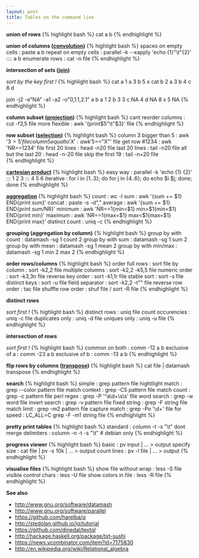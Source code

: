 ```yaml
---
layout: post
title: Tables on the command line
---
```



**union of rows**
{% highlight bash %}
cat a b
{% endhighlight %}

**union of columns ([convolution](https://en.wikipedia.org/wiki/Convolution_(computer_science)))**
{% highlight bash %}
spaces on empty cells : paste a b
repeat on empty cells : parallel -k --xapply 'echo {1}"\t"{2}' :::: a b
enumerate rows        : cat -n file
{% endhighlight %}

**intersection of sets ([join](https://en.wikipedia.org/wiki/Join_(relational_algebra)#Joins_and_join-like_operators))**

*sort by the key first !*
{% highlight bash %}
cat a
1       a
3       b
5       x
cat b
2       a
3       b
4       c
8       d

join -j2 -e"NA" -a1 -a2 -o"0,1.1,2.1" a b
a 1  2
b 3  3
c NA 4
d NA 8
x 5  NA
{% endhighlight %}

**column subset ([projection](https://en.wikipedia.org/wiki/Projection_(relational_algebra)))**
{% highlight bash %}
cant reorder columns : cut -f3,5 file
more flexible        : awk '{print$5"\t"$3}' file
{% endhighlight %}

**row subset ([selection](https://en.wikipedia.org/wiki/Selection_(relational_algebra)))**
{% highlight bash %}
column 3 bigger than 5 : awk '$3>5' file
column 5 equal to 'X'  : awk '$5=="X"' file
get row #1234          : awk 'NR==1234' file
first 20 lines         : head -n20 file
last 20 lines          : tail -n20 file
all but the last 20    : head -n-20 file
skip the first 19      : tail -n+20 file     
{% endhighlight %}

**[cartesian product](https://en.wikipedia.org/wiki/Cartesian_product)**
{% highlight bash %}
easy way  : parallel -k 'echo {1} {2}' ::: 1 2 3 ::: 4 5 6
iterative : for i in {1..3}; do for j in {4..6}; do echo $i $j; done; done
{% endhighlight %}

**[aggregation](https://en.wikipedia.org/wiki/Join_(relational_algebra)#Aggregation)**
{% highlight bash %}
count          : wc -l
sum            : awk '{sum += $1} END{print sum}'
concat         : paste -s -d","
average        : awk '{sum += $1} END{print sum/NR}'
minimum        : awk 'NR==1{min=$1} min>$1{min=$1} END{print min}'
maximum        : awk 'NR==1{max=$1} max<$1{max=$1} END{print max}'
distinct count : uniq -c
{% endhighlight %}

**grouping (aggregation by column)**
{% highlight bash %}
group by with count   : datamash -sg 1 count 2
group by with sum     : datamash -sg 1 sum 2
group by with mean    : datamash -sg 1 mean 2
group by with min/max : datamash -sg 1 min 2 max 2
{% endhighlight %}

**order rows/columns**
{% highlight bash %}
order full rows   : sort file
by column         : sort -k2,2 file
multiple columns  : sort -k2,2 -k5,5 file
numeric order     : sort -k3,3n file
reverse key order : sort -k1,1r file
stable sort       : sort -s file
distinct keys     : sort -u file
field separator   : sort -k2,2 -t"<TAB>" file
reverse row order : tac file
shuffle row order : shuf file / sort -R file
{% endhighlight %}

**distinct rows**

*sort first !*
{% highlight bash %}
distinct rows     : uniq file
count occurencies : uniq -c file
duplicates only   : uniq -d file
uniques only      : uniq -u file
{% endhighlight %}

**intersection of rows**

*sort first !*
{% highlight bash %}
common on both : comm -12 a b
exclusive of a : comm -23 a b
exclusive of b : comm -13 a b
{% endhighlight %}

**flip rows by columns ([transpose](https://en.wikipedia.org/wiki/Transpose))**
{% highlight bash %}
cat file | datamash transpose
{% endhighlight %}

**search**
{% highlight bash %}
simple           : grep pattern file
hightlight match : grep --color pattern file
match context    : grep -C5 pattern file
match count      : grep -c pattern file
perl regex       : grep -P '^a\d+\s\s' file
word search      : grep -w word file
invert search    : grep -v pattern file
fixed string     : grep -F string file
match limit      : grep -m2 pattern file
capture match    : grep -Po '\d+' file
for speed        : LC_ALL=C grep -F -m1 string file
{% endhighlight %}

**pretty print tables**
{% highlight bash %}
standard              : column -t -s "\t"
dont merge delimiters : column -n -t -s "\t" # debian only
{% endhighlight %}

**progress viewer**
{% highlight bash %}
basic        : pv input | ... > output
specify size : cat file | pv -s 10k | ... > output
count lines  : pv -l file | ... > output
{% endhighlight %}

**visualise files**
{% highlight bash %}
show file without wrap : less -S file
visible control chars  : less -U file
show colors in file    : less -R file
{% endhighlight %}

**See also**

* <http://www.gnu.org/software/datamash>
* <http://www.gnu.org/software/parallel>
* <https://github.com/harelba/q>
* <http://stedolan.github.io/jq/tutorial>
* <https://github.com/dinedal/textql>
* <http://hackage.haskell.org/package/txt-sushi>
* <https://news.ycombinator.com/item?id=7175830>
* <http://en.wikipedia.org/wiki/Relational_algebra>

